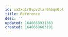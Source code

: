 ```yaml
---
id: xa2xq1r8vpv2lar6hbqm0pl
title: Reference
desc: ''
updated: 1646668931363
created: 1646668603191
---
```


